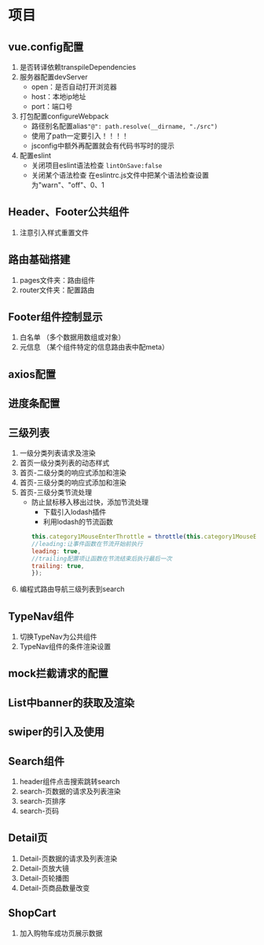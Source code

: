 # 项目
## vue.config配置
1. 是否转译依赖transpileDependencies
2. 服务器配置devServer
    - open：是否自动打开浏览器
    - host：本地ip地址
    - port：端口号
3. 打包配置configureWebpack
    - 路径别名配置alias`"@": path.resolve(__dirname, "./src")`
    - 使用了path一定要引入！！！！
    - jsconfig中额外再配置就会有代码书写时的提示
4. 配置eslint
    - 关闭项目eslint语法检查
        `lintOnSave:false`
    - 关闭某个语法检查
        在eslintrc.js文件中把某个语法检查设置为"warn"、"off"、0、1

## Header、Footer公共组件
1. 注意引入样式重置文件

## 路由基础搭建
1. pages文件夹：路由组件
2. router文件夹：配置路由

## Footer组件控制显示
1. 白名单 （多个数据用数组或对象）
2. 元信息 （某个组件特定的信息路由表中配meta）

## axios配置
## 进度条配置

## 三级列表
1. 一级分类列表请求及渲染
2. 首页一级分类列表的动态样式
3. 首页-二级分类的响应式添加和渲染
4. 首页-三级分类的响应式添加和渲染
5. 首页-三级分类节流处理
    - 防止鼠标移入移出过快，添加节流处理
        - 下载引入lodash插件
        - 利用lodash的节流函数
        ```js
        this.category1MouseEnterThrottle = throttle(this.category1MouseEnter, 0, {
        //leading:让事件函数在节流开始前执行
        leading: true,
        //trailing配置项让函数在节流结束后执行最后一次
        trailing: true,
        }); 
        ```
6. 编程式路由导航三级列表到search



## TypeNav组件
1. 切换TypeNav为公共组件
2. TypeNav组件的条件渲染设置

## mock拦截请求的配置

## List中banner的获取及渲染

## swiper的引入及使用

## Search组件
1. header组件点击搜索跳转search
2. search-页数据的请求及列表渲染
3. search-页排序
4. search-页码

## Detail页
1. Detail-页数据的请求及列表渲染
2. Detail-页放大镜
3. Detail-页轮播图
4. Detail-页商品数量改变

## ShopCart
1. 加入购物车成功页展示数据

